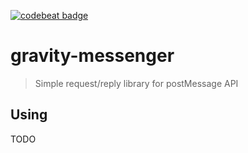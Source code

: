 [![codebeat badge](https://codebeat.co/badges/e92034f2-c91d-4e77-a8f3-c258d1ec6ed4)](https://codebeat.co/projects/github-com-gravityjs-gravity-messenger-master)

# gravity-messenger

> Simple request/reply library for postMessage API

## Using

TODO

